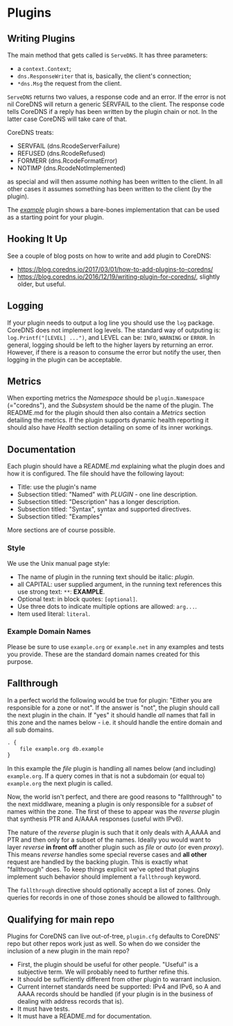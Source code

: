 # Plugins

## Writing Plugins

The main method that gets called is `ServeDNS`. It has three parameters:

* a `context.Context`;
* `dns.ResponseWriter` that is, basically, the client's connection;
* `*dns.Msg` the request from the client.

`ServeDNS` returns two values, a response code and an error. If the error is not nil CoreDNS
will return a generic SERVFAIL to the client. The response code tells CoreDNS if a reply has been
written by the plugin chain or not. In the latter case CoreDNS will take care of that.

CoreDNS treats:

* SERVFAIL (dns.RcodeServerFailure)
* REFUSED (dns.RcodeRefused)
* FORMERR (dns.RcodeFormatError)
* NOTIMP (dns.RcodeNotImplemented)

as special and will then assume *nothing* has been written to the client. In all other cases it
assumes something has been written to the client (by the plugin).

The [*example*](https://github.com/coredns/example) plugin shows a bare-bones implementation that
can be used as a starting point for your plugin.

## Hooking It Up

See a couple of blog posts on how to write and add plugin to CoreDNS:

* <https://blog.coredns.io/2017/03/01/how-to-add-plugins-to-coredns/>
* <https://blog.coredns.io/2016/12/19/writing-plugin-for-coredns/>, slightly older, but useful.

## Logging

If your plugin needs to output a log line you should use the `log` package. CoreDNS does not
implement log levels. The standard way of outputing is: `log.Printf("[LEVEL] ...")`, and LEVEL
can be: `INFO`, `WARNING` or `ERROR`.
In general, logging should be left to the higher layers by returning an error. However, if there is
a reason to consume the error but notify the user, then logging in the plugin can be acceptable.

## Metrics

When exporting metrics the *Namespace* should be `plugin.Namespace` (="coredns"), and the
*Subsystem* should be the name of the plugin. The README.md for the plugin should then also contain
 a *Metrics* section detailing the metrics. If the plugin supports dynamic health reporting it
 should also have *Health* section detailing on some of its inner workings.

## Documentation

Each plugin should have a README.md explaining what the plugin does and how it is configured. The
file should have the following layout:

* Title: use the plugin's name
* Subsection titled: "Named"
    with *PLUGIN* - one line description.
* Subsection titled: "Description" has a longer description.
* Subsection titled: "Syntax", syntax and supported directives.
* Subsection titled: "Examples"

More sections are of course possible.

### Style

We use the Unix manual page style:

* The name of plugin in the running text should be italic: *plugin*.
* all CAPITAL: user supplied argument, in the running text references this use strong text: `**`:
  **EXAMPLE**.
* Optional text: in block quotes: `[optional]`.
* Use three dots to indicate multiple options are allowed: `arg...`.
* Item used literal: `literal`.

### Example Domain Names

Please be sure to use `example.org` or `example.net` in any examples and tests you provide. These
are the standard domain names created for this purpose.

## Fallthrough

In a perfect world the following would be true for plugin: "Either you are responsible for a zone or
not". If the answer is "not", the plugin should call the next plugin in the chain. If "yes" it
should handle *all* names that fall in this zone and the names below - i.e. it should handle the
entire domain and all sub domains.

~~~ txt
. {
    file example.org db.example
}
~~~

In this example the *file* plugin is handling all names below (and including) `example.org`. If
a query comes in that is not a subdomain (or equal to) `example.org` the next plugin is called.

Now, the world isn't perfect, and there are good reasons to "fallthrough" to the next middlware,
meaning a plugin is only responsible for a *subset* of names within the zone. The first of these
to appear was the *reverse* plugin that synthesis PTR and A/AAAA responses (useful with IPv6).

The nature of the *reverse* plugin is such that it only deals with A,AAAA and PTR and then only
for a subset of the names. Ideally you would want to layer *reverse* **in front off** another
plugin such as *file* or *auto* (or even *proxy*). This means *reverse* handles some special
reverse cases and **all other** request are handled by the backing plugin. This is exactly what
"fallthrough" does. To keep things explicit we've opted that plugins implement such behavior
should implement a `fallthrough` keyword.

The `fallthrough` directive should optionally accept a list of zones. Only queries for records
in one of those zones should be allowed to fallthrough.

## Qualifying for main repo

Plugins for CoreDNS can live out-of-tree, `plugin.cfg` defaults to CoreDNS' repo but other
repos work just as well. So when do we consider the inclusion of a new plugin in the main repo?

* First, the plugin should be useful for other people. "Useful" is a subjective term. We will
  probably need to further refine this.
* It should be sufficiently different from other plugin to warrant inclusion.
* Current internet standards need be supported: IPv4 and IPv6, so A and AAAA records should be
  handled (if your plugin is in the business of dealing with address records that is).
* It must have tests.
* It must have a README.md for documentation.
